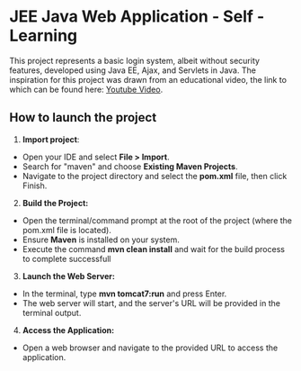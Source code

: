 
# JEE Java Web Application - Self - Learning

This project represents a basic login system, albeit without security features, developed using Java EE, Ajax, and Servlets in Java. The inspiration for this project was drawn from an educational video, the link to which can be found here: [Youtube Video](https://www.youtube.com/watch?v=pOUDEFVjUXM).

## How to launch the project

1. **Import project**:
  - Open your IDE and select **File > Import**.
  - Search for "maven" and choose **Existing Maven Projects**.
  - Navigate to the project directory and select the **pom.xml** file, then click Finish.
2. **Build the Project:**
  - Open the terminal/command prompt at the root of the project (where the pom.xml file is located).
  - Ensure **Maven** is installed on your system.
  - Execute the command **mvn clean install** and wait for the build process to complete successfull
3. **Launch the Web Server:**
  - In the terminal, type **mvn tomcat7:run** and press Enter.
  - The web server will start, and the server's URL will be provided in the terminal output.
4. **Access the Application:**
  - Open a web browser and navigate to the provided URL to access the application.